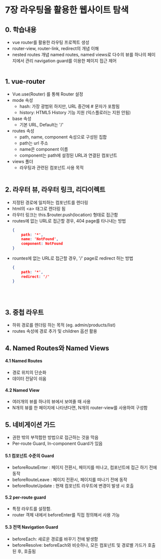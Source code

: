 # 7장 라우팅을 활용한 웹사이트 탐색

## 0. 학습내용
- vue router를 활용한 라우팅 프로젝트 생성
- router-view, router-link, redirect의 개념 이해
- nested routes 개념
named routes, named views로 다수의 뷰를 하나의 페이지에서 관리
navigation guard를 이용한 페이지 접근 제어
<br><br>

## 1. vue-router
- Vue.use(Router) 를 통해 Router 설정
- mode 속성
    - hash: 가장 광범위 하지만, URL 중간에 # 문자가 포함됨
    - history: HTML5 History 기능 지원 (익스플로러는 지원 안됨)
- base 속성
    - 기본 URL, Default는 '/'
- routes 속성
    - path, name, component 속성으로 구성된 집합
    - path는 url 주소
    - name은 component 이름
    - component는 path에 설정된 URL과 연결된 컴포넌트
- views 폴더
    - 라우팅과 관련된 컴포넌트 사용 목적
<br><br>

## 2. 라우터 뷰, 라우터 링크, 리다이렉트
- 지정된 경로에 일치하는 컴포넌트를 렌더링
- html의 \<a\> 태그로 렌더링 됨
- 라우터 링크는 this.$router.push(location) 형태로 접근함
- routes에 없는 URL로 접근할 경우, 404 page를 타나내는 방법
    ```json
    {
        path: '*',
        name: 'NotFound',
        component: NotFound
    }
    ```
- rountes에 없는 URL로 접근할 경우, '/' page로 redirect 하는 방법
    ```json
    {
        path: '*',
        redirect: '/'
    }
    ```
<br><br>

## 3. 중첩 라우트
- 하위 경로를 렌더링 하는 목적 (eg. admin/products/list)
- routes 속성에 경로 추가 및 children 옵션 활용

## 4. Named Routes와 Named Views
#### 4.1 Named Routes
- 경로 위치의 단순화
- 데이터 전달이 쉬움

#### 4.2 Named View
- 여러개의 뷰를 하나의 뷰에서 보여줄 때 사용
- N개의 뷰를 한 페이지에 나타낸다면, N개의 router-view를 사용하여 구성함

## 5. 네비게이션 가드
- 권한 밖의 부적합한 방법으로 접근하는 것을 막음
- Per-route Guard, In-component Guard가 있음
#### 5.1 컴포넌트 수준의 Guard
- beforeRouteEnter : 페이지 전환시, 페이지를 떠나고, 컴포넌트에 접근 하기 전에 동작
- beforeRouteLeave : 페이지 전환시, 페이지를 떠나기 전에 동작
- beforeRouteUpdate : 현재 컴포넌트 라우트에 변경이 발생 시 호출
#### 5.2 per-route guard
- 특정 라우트를 설정함.
- router 객체 내에서 beforeEnter를 직접 정의해서 사용 가능
#### 5.3 전역 Navigation Guard
- beforeEach: 새로운 경로를 바꾸기 전에 발생함
- beforeResolve: beforeEach와 비슷하나, 모든 컴포넌트 및 경로별 가드가 호출 된 후, 호출됨